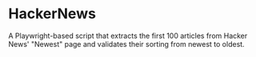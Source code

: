 # HackerNews
A Playwright-based script that extracts the first 100 articles from Hacker News' "Newest" page and validates their sorting from newest to oldest.
